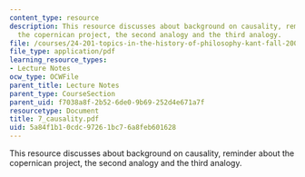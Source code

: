 ```yaml
---
content_type: resource
description: This resource discusses about background on causality, reminder about
  the copernican project, the second analogy and the third analogy.
file: /courses/24-201-topics-in-the-history-of-philosophy-kant-fall-2005/5a84f1b10cdc97261bc76a8feb601628_7_causality.pdf
file_type: application/pdf
learning_resource_types:
- Lecture Notes
ocw_type: OCWFile
parent_title: Lecture Notes
parent_type: CourseSection
parent_uid: f7038a8f-2b52-6de0-9b69-252d4e671a7f
resourcetype: Document
title: 7_causality.pdf
uid: 5a84f1b1-0cdc-9726-1bc7-6a8feb601628
---
```

This resource discusses about background on causality, reminder about the copernican project, the second analogy and the third analogy.

